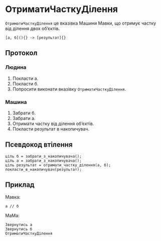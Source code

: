 # ОтриматиЧасткуДілення

`ОтриматиЧасткуДілення` <keyword>це</keyword> вказівка <subject>Машини Мавки</subject>, що отримує частку від ділення двох обʼєктів.

```
[а, б](){} -> [результат]{}
```

## Протокол

### Людина

1. Покласти а.
2. Покласти б.
3. Попросити виконати вказівку `ОтриматиЧасткуДілення`.

### Машина

1. Забрати б.
2. Забрати а.
3. Отримати частку від ділення обʼєктів.
4. Покласти результат в накопичувач.

## Псевдокод втілення

```ціль
ціль б = забрати_з_накопичувача();
ціль а = забрати_з_накопичувача();
ціль результат = отримати_частку_ділення(а, б);
покласти_в_накопичувач(результат);
```

## Приклад

<subject>Мавка</subject>:

```мавка
а // б
```

<subject>МаМа</subject>:

```мама
Звернутись а
Звернутись б
ОтриматиЧасткуДілення
```